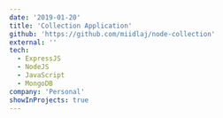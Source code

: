 ```yaml
---
date: '2019-01-20'
title: 'Collection Application'
github: 'https://github.com/miidlaj/node-collection'
external: ''
tech:
  - ExpressJS
  - NodeJS
  - JavaScript
  - MongoDB
company: 'Personal'
showInProjects: true
---
```

